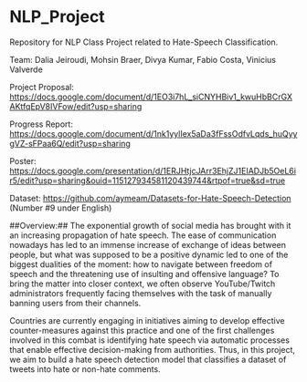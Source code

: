 # NLP_Project

Repository for NLP Class Project related to Hate-Speech Classification.

Team: Dalia Jeiroudi, Mohsin Braer, Divya Kumar, Fabio Costa, Vinicius Valverde

Project Proposal: https://docs.google.com/document/d/1EO3i7hL_siCNYHBiv1_kwuHbBCrGXAKtfqEpV8IVFow/edit?usp=sharing

Progress Report: https://docs.google.com/document/d/1nk1yylIex5aDa3fFssOdfvLqds_huQyygVZ-sFPaa6Q/edit?usp=sharing

Poster: https://docs.google.com/presentation/d/1ERJHtjcJArr3EhjZJ1EIADJb5OeL6ir5/edit?usp=sharing&ouid=115127934581120439744&rtpof=true&sd=true

Dataset: https://github.com/aymeam/Datasets-for-Hate-Speech-Detection (Number #9 under English)

##Overview:##
The exponential growth of social media has brought with it an increasing propagation of hate speech. The ease of communication nowadays has led to an immense increase of exchange of ideas between people, but what was supposed to be a positive dynamic led to one of the biggest dualities of the moment: how to navigate between freedom of speech and the threatening use of insulting and offensive language? To bring the matter into closer context, we often observe YouTube/Twitch administrators frequently facing themselves with the task of manually banning users from their channels.

Countries are currently engaging in initiatives aiming to develop effective counter-measures against this practice and one of the first challenges involved in this combat is identifying hate speech via automatic processes that enable effective decision-making from authorities. Thus, in this project, we aim to build a hate speech detection model that classifies a dataset of tweets into hate or non-hate comments.

